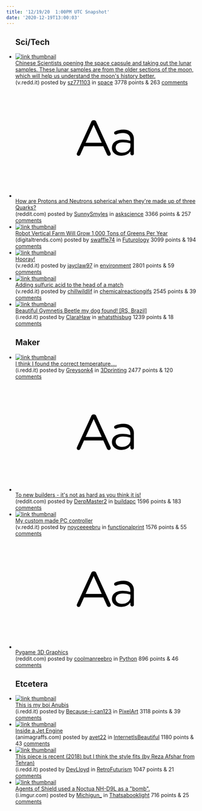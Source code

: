 ```yaml
---
title: '12/19/20  1:00PM UTC Snapshot'
date: '2020-12-19T13:00:03'
---
```

<ul>
<h2>Sci/Tech</h2>

<li><a href='https://v.redd.it/1s49v51iz2661'><img src='https://b.thumbs.redditmedia.com/S2yiZD4xKi0ojaxNtsA22_NxJ2vxwyXxQaXBjhnwOcY.jpg' alt='link thumbnail'></a><div><div class='linkTitle'><a href='https://v.redd.it/1s49v51iz2661'>Chinese Scientists opening the space capsule and taking out the lunar samples. These lunar samples are from the older sections of the moon, which will help us understand the moon's history better.</a></div>(v.redd.it) posted by <a href='https://www.reddit.com/user/sz771103'>sz771103</a> in <a href='https://www.reddit.com/r/space'>space</a> 3778 points & 263 <a href='https://www.reddit.com/r/space/comments/kg27o9/chinese_scientists_opening_the_space_capsule_and/'>comments</a></div></li>

<li><a href='https://www.reddit.com/r/askscience/comments/kfmyro/how_are_protons_and_neutrons_spherical_when/'><svg version='1.1' viewBox='-34 -12 104 64' preserveAspectRatio='xMidYMid slice' xmlns='http://www.w3.org/2000/svg' xmlns:xlink='http://www.w3.org/1999/xlink'>
    <title>text link thumbnail</title>
    <path d='M12.19,8.84a1.45,1.45,0,0,0-1.4-1h-.12a1.46,1.46,0,0,0-1.42,1L1.14,26.56a1.29,1.29,0,0,0-.14.59,1,1,0,0,0,1,1,1.12,1.12,0,0,0,1.08-.77l2.08-4.65h11l2.08,4.59a1.24,1.24,0,0,0,1.12.83,1.08,1.08,0,0,0,1.08-1.08,1.64,1.64,0,0,0-.14-.57ZM6.08,20.71l4.59-10.22,4.6,10.22Z'>
    </path>
    <path d='M32.24,14.78A6.35,6.35,0,0,0,27.6,13.2a11.36,11.36,0,0,0-4.7,1,1,1,0,0,0-.58.89,1,1,0,0,0,.94.92,1.23,1.23,0,0,0,.39-.08,8.87,8.87,0,0,1,3.72-.81c2.7,0,4.28,1.33,4.28,3.92v.5a15.29,15.29,0,0,0-4.42-.61c-3.64,0-6.14,1.61-6.14,4.64v.05c0,2.95,2.7,4.48,5.37,4.48a6.29,6.29,0,0,0,5.19-2.48V26.9a1,1,0,0,0,1,1,1,1,0,0,0,1-1.06V19A5.71,5.71,0,0,0,32.24,14.78Zm-.56,7.7c0,2.28-2.17,3.89-4.81,3.89-1.94,0-3.61-1.06-3.61-2.86v-.06c0-1.8,1.5-3,4.2-3a15.2,15.2,0,0,1,4.22.61Z'>
    </path>
    </svg></a><div><div class='linkTitle'><a href='https://www.reddit.com/r/askscience/comments/kfmyro/how_are_protons_and_neutrons_spherical_when/'>How are Protons and Neutrons spherical when they're made up of three Quarks?</a></div>(reddit.com) posted by <a href='https://www.reddit.com/user/SunnySmyles'>SunnySmyles</a> in <a href='https://www.reddit.com/r/askscience'>askscience</a> 3366 points & 257 <a href='https://www.reddit.com/r/askscience/comments/kfmyro/how_are_protons_and_neutrons_spherical_when/'>comments</a></div></li>

<li><a href='https://www.digitaltrends.com/news/nordic-harvest-hydroponic-farms/'><img src='https://b.thumbs.redditmedia.com/OeQdCbw_CioY_iW24ZJbJVal82QUhMoIUC2zq9_DKoM.jpg' alt='link thumbnail'></a><div><div class='linkTitle'><a href='https://www.digitaltrends.com/news/nordic-harvest-hydroponic-farms/'>Robot Vertical Farm Will Grow 1,000 Tons of Greens Per Year</a></div>(digitaltrends.com) posted by <a href='https://www.reddit.com/user/swaffle74'>swaffle74</a> in <a href='https://www.reddit.com/r/Futurology'>Futurology</a> 3099 points & 194 <a href='https://www.reddit.com/r/Futurology/comments/kfwpvw/robot_vertical_farm_will_grow_1000_tons_of_greens/'>comments</a></div></li>

<li><a href='https://v.redd.it/f5p8bnh11z561'><img src='https://b.thumbs.redditmedia.com/vLv6haMSa5Lcmoj_x7i6p--LSfgdxpEvip-pCvnM3OQ.jpg' alt='link thumbnail'></a><div><div class='linkTitle'><a href='https://v.redd.it/f5p8bnh11z561'>Hooray!</a></div>(v.redd.it) posted by <a href='https://www.reddit.com/user/jayclaw97'>jayclaw97</a> in <a href='https://www.reddit.com/r/environment'>environment</a> 2801 points & 59 <a href='https://www.reddit.com/r/environment/comments/kfpjrb/hooray/'>comments</a></div></li>

<li><a href='https://v.redd.it/x8sszxwi9y561'><img src='https://b.thumbs.redditmedia.com/VnknESZdNUCFKRK6OzRMTt_SIY6guOsTixeVIq0EUNA.jpg' alt='link thumbnail'></a><div><div class='linkTitle'><a href='https://v.redd.it/x8sszxwi9y561'>Adding sulfuric acid to the head of a match</a></div>(v.redd.it) posted by <a href='https://www.reddit.com/user/chillwildlif'>chillwildlif</a> in <a href='https://www.reddit.com/r/chemicalreactiongifs'>chemicalreactiongifs</a> 2545 points & 39 <a href='https://www.reddit.com/r/chemicalreactiongifs/comments/kfldmk/adding_sulfuric_acid_to_the_head_of_a_match/'>comments</a></div></li>

<li><a href='https://i.redd.it/bgvbjmlt7z561.jpg'><img src='https://b.thumbs.redditmedia.com/8rG_gl8j22YV3Ly0RmxOzZA2-DMR3-v6shNo4HOqwIA.jpg' alt='link thumbnail'></a><div><div class='linkTitle'><a href='https://i.redd.it/bgvbjmlt7z561.jpg'>Beautiful Gymnetis Beetle my dog found! [RS, Brazil]</a></div>(i.redd.it) posted by <a href='https://www.reddit.com/user/ClaraHaw'>ClaraHaw</a> in <a href='https://www.reddit.com/r/whatsthisbug'>whatsthisbug</a> 1239 points & 18 <a href='https://www.reddit.com/r/whatsthisbug/comments/kfovg3/beautiful_gymnetis_beetle_my_dog_found_rs_brazil/'>comments</a></div></li>

<h2>Maker</h2>

<li><a href='https://i.redd.it/d6509x7cy0661.jpg'><img src='https://b.thumbs.redditmedia.com/e00f5-GKxuP5wo-dUof86KmmRSW4fKLbXBYm4g2g9tE.jpg' alt='link thumbnail'></a><div><div class='linkTitle'><a href='https://i.redd.it/d6509x7cy0661.jpg'>I think I found the correct temperature....</a></div>(i.redd.it) posted by <a href='https://www.reddit.com/user/Greysonk4'>Greysonk4</a> in <a href='https://www.reddit.com/r/3Dprinting'>3Dprinting</a> 2477 points & 120 <a href='https://www.reddit.com/r/3Dprinting/comments/kfvmoz/i_think_i_found_the_correct_temperature/'>comments</a></div></li>

<li><a href='https://www.reddit.com/r/buildapc/comments/kfxlis/to_new_builders_its_not_as_hard_as_you_think_it_is/'><svg version='1.1' viewBox='-34 -12 104 64' preserveAspectRatio='xMidYMid slice' xmlns='http://www.w3.org/2000/svg' xmlns:xlink='http://www.w3.org/1999/xlink'>
    <title>text link thumbnail</title>
    <path d='M12.19,8.84a1.45,1.45,0,0,0-1.4-1h-.12a1.46,1.46,0,0,0-1.42,1L1.14,26.56a1.29,1.29,0,0,0-.14.59,1,1,0,0,0,1,1,1.12,1.12,0,0,0,1.08-.77l2.08-4.65h11l2.08,4.59a1.24,1.24,0,0,0,1.12.83,1.08,1.08,0,0,0,1.08-1.08,1.64,1.64,0,0,0-.14-.57ZM6.08,20.71l4.59-10.22,4.6,10.22Z'>
    </path>
    <path d='M32.24,14.78A6.35,6.35,0,0,0,27.6,13.2a11.36,11.36,0,0,0-4.7,1,1,1,0,0,0-.58.89,1,1,0,0,0,.94.92,1.23,1.23,0,0,0,.39-.08,8.87,8.87,0,0,1,3.72-.81c2.7,0,4.28,1.33,4.28,3.92v.5a15.29,15.29,0,0,0-4.42-.61c-3.64,0-6.14,1.61-6.14,4.64v.05c0,2.95,2.7,4.48,5.37,4.48a6.29,6.29,0,0,0,5.19-2.48V26.9a1,1,0,0,0,1,1,1,1,0,0,0,1-1.06V19A5.71,5.71,0,0,0,32.24,14.78Zm-.56,7.7c0,2.28-2.17,3.89-4.81,3.89-1.94,0-3.61-1.06-3.61-2.86v-.06c0-1.8,1.5-3,4.2-3a15.2,15.2,0,0,1,4.22.61Z'>
    </path>
    </svg></a><div><div class='linkTitle'><a href='https://www.reddit.com/r/buildapc/comments/kfxlis/to_new_builders_its_not_as_hard_as_you_think_it_is/'>To new builders - it's not as hard as you think it is!</a></div>(reddit.com) posted by <a href='https://www.reddit.com/user/DerpMaster2'>DerpMaster2</a> in <a href='https://www.reddit.com/r/buildapc'>buildapc</a> 1596 points & 183 <a href='https://www.reddit.com/r/buildapc/comments/kfxlis/to_new_builders_its_not_as_hard_as_you_think_it_is/'>comments</a></div></li>

<li><a href='https://v.redd.it/ef8iuzlv40661'><img src='https://b.thumbs.redditmedia.com/DG-T0pn_hryvLjCHhm3QnDcGNu7zBkevH8kucSj8Xlk.jpg' alt='link thumbnail'></a><div><div class='linkTitle'><a href='https://v.redd.it/ef8iuzlv40661'>My custom made PC controller</a></div>(v.redd.it) posted by <a href='https://www.reddit.com/user/noyceeeebru'>noyceeeebru</a> in <a href='https://www.reddit.com/r/functionalprint'>functionalprint</a> 1576 points & 55 <a href='https://www.reddit.com/r/functionalprint/comments/kfsiyv/my_custom_made_pc_controller/'>comments</a></div></li>

<li><a href='https://www.reddit.com/r/Python/comments/kfq7iw/pygame_3d_graphics/'><svg version='1.1' viewBox='-34 -12 104 64' preserveAspectRatio='xMidYMid slice' xmlns='http://www.w3.org/2000/svg' xmlns:xlink='http://www.w3.org/1999/xlink'>
    <title>text link thumbnail</title>
    <path d='M12.19,8.84a1.45,1.45,0,0,0-1.4-1h-.12a1.46,1.46,0,0,0-1.42,1L1.14,26.56a1.29,1.29,0,0,0-.14.59,1,1,0,0,0,1,1,1.12,1.12,0,0,0,1.08-.77l2.08-4.65h11l2.08,4.59a1.24,1.24,0,0,0,1.12.83,1.08,1.08,0,0,0,1.08-1.08,1.64,1.64,0,0,0-.14-.57ZM6.08,20.71l4.59-10.22,4.6,10.22Z'>
    </path>
    <path d='M32.24,14.78A6.35,6.35,0,0,0,27.6,13.2a11.36,11.36,0,0,0-4.7,1,1,1,0,0,0-.58.89,1,1,0,0,0,.94.92,1.23,1.23,0,0,0,.39-.08,8.87,8.87,0,0,1,3.72-.81c2.7,0,4.28,1.33,4.28,3.92v.5a15.29,15.29,0,0,0-4.42-.61c-3.64,0-6.14,1.61-6.14,4.64v.05c0,2.95,2.7,4.48,5.37,4.48a6.29,6.29,0,0,0,5.19-2.48V26.9a1,1,0,0,0,1,1,1,1,0,0,0,1-1.06V19A5.71,5.71,0,0,0,32.24,14.78Zm-.56,7.7c0,2.28-2.17,3.89-4.81,3.89-1.94,0-3.61-1.06-3.61-2.86v-.06c0-1.8,1.5-3,4.2-3a15.2,15.2,0,0,1,4.22.61Z'>
    </path>
    </svg></a><div><div class='linkTitle'><a href='https://www.reddit.com/r/Python/comments/kfq7iw/pygame_3d_graphics/'>Pygame 3D Graphics</a></div>(reddit.com) posted by <a href='https://www.reddit.com/user/coolmanreebro'>coolmanreebro</a> in <a href='https://www.reddit.com/r/Python'>Python</a> 896 points & 46 <a href='https://www.reddit.com/r/Python/comments/kfq7iw/pygame_3d_graphics/'>comments</a></div></li>

<h2>Etcetera</h2>

<li><a href='https://i.redd.it/ajed9tdta0661.jpg'><img src='https://a.thumbs.redditmedia.com/pqIHr0pXeyx4TBXos2xC_BjFKpLiS0UYWcDPqQ7oWy8.jpg' alt='link thumbnail'></a><div><div class='linkTitle'><a href='https://i.redd.it/ajed9tdta0661.jpg'>This is my boi Anubis</a></div>(i.redd.it) posted by <a href='https://www.reddit.com/user/Because-i-can123'>Because-i-can123</a> in <a href='https://www.reddit.com/r/PixelArt'>PixelArt</a> 3118 points & 39 <a href='https://www.reddit.com/r/PixelArt/comments/kft43o/this_is_my_boi_anubis/'>comments</a></div></li>

<li><a href='https://animagraffs.com/inside-a-jet-engine/'><img src='https://b.thumbs.redditmedia.com/rpJZUy0Ksfb5BBRd85MULJ4V2xZPesl-Ii1ZP2DKJnY.jpg' alt='link thumbnail'></a><div><div class='linkTitle'><a href='https://animagraffs.com/inside-a-jet-engine/'>Inside a Jet Engine</a></div>(animagraffs.com) posted by <a href='https://www.reddit.com/user/avet22'>avet22</a> in <a href='https://www.reddit.com/r/InternetIsBeautiful'>InternetIsBeautiful</a> 1180 points & 43 <a href='https://www.reddit.com/r/InternetIsBeautiful/comments/kftjh6/inside_a_jet_engine/'>comments</a></div></li>

<li><a href='https://i.redd.it/75ys2pnf63661.jpg'><img src='https://b.thumbs.redditmedia.com/cgfQyIBO4dLGkUHEN0OQlDfyXArZt0Bt6DcIZ2VRDOA.jpg' alt='link thumbnail'></a><div><div class='linkTitle'><a href='https://i.redd.it/75ys2pnf63661.jpg'>This piece is recent (2018) but I think the style fits (by Reza Afshar from Tehran)</a></div>(i.redd.it) posted by <a href='https://www.reddit.com/user/DevLloyd'>DevLloyd</a> in <a href='https://www.reddit.com/r/RetroFuturism'>RetroFuturism</a> 1047 points & 21 <a href='https://www.reddit.com/r/RetroFuturism/comments/kg2osc/this_piece_is_recent_2018_but_i_think_the_style/'>comments</a></div></li>

<li><a href='https://i.imgur.com/o9t8ZGF.jpg'><img src='https://a.thumbs.redditmedia.com/YLZiNodzjGM99HfY8gKdz9kiwpTqadSv7zan6te39C0.jpg' alt='link thumbnail'></a><div><div class='linkTitle'><a href='https://i.imgur.com/o9t8ZGF.jpg'>Agents of Shield used a Noctua NH-D9L as a "bomb".</a></div>(i.imgur.com) posted by <a href='https://www.reddit.com/user/Michigun_'>Michigun_</a> in <a href='https://www.reddit.com/r/Thatsabooklight'>Thatsabooklight</a> 716 points & 25 <a href='https://www.reddit.com/r/Thatsabooklight/comments/kflqsa/agents_of_shield_used_a_noctua_nhd9l_as_a_bomb/'>comments</a></div></li>

</ul>
